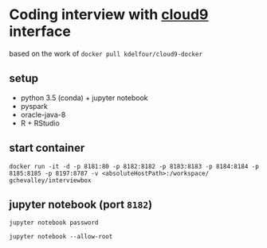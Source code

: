# Coding interview with [cloud9](https://c9.io) interface
based on the work of `docker pull kdelfour/cloud9-docker`

## setup
- python 3.5 (conda) + jupyter notebook
- pyspark
- oracle-java-8
- R + RStudio

## start container
`docker run -it -d -p 8181:80 -p 8182:8182 -p 8183:8183 -p 8184:8184 -p 8185:8185 -p 8197:8787 -v <absoluteHostPath>:/workspace/ gchevalley/interviewbox`

## jupyter notebook (port `8182`)
`jupyter notebook password`

`jupyter notebook --allow-root`
